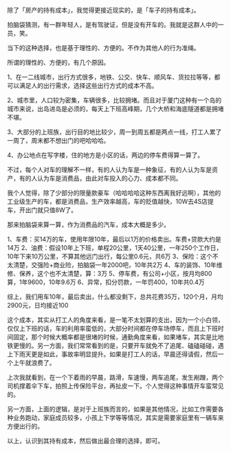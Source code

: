 除了「房产的持有成本」，我觉得更接近现实的，是「车子的持有成本」。

拍脑袋猜测，有一群年轻人，是有驾驶证，但是没有开车的。我就是这群人中的一员，笑。

当下的这种选择，也是基于理性的、方便的。不作为其他人的行为准绳。

所谓的理性的、方便的，有几个原因。

1、在一二线城市，出行方式很多，地铁、公交、快车、顺风车、货拉拉等等，都可以满足人的出行需求，选择这些出行方式的成本不高。

2、城市里，人口较为密集，车辆很多，比较拥堵。而且对于厦门这种有一个岛的城市来说，出岛进岛是必须的，每天上下班高峰期，几个大桥和海底隧道都是拥堵不堪。

3、大部分的上班族，出行目的地比较少，周一到周五都是两点一线，打工人累了一周了，周末都不想出门的吧哈哈哈。

4、办公地点在写字楼，住的地方是小区的话，两边的停车费得算一算了。

不过，每个人对车的理解不一样，有的人认为车是一种象征，有的人认为车是资产，有的人认为车是消费品，由此对车投入的心力、成本都不同。

我个人觉得，除了少部分的限量款豪车（哈哈哈哈这种东西离我好远啊），其他的工业级生产的车，都是消费品，生产效率越高，车的贬值越快，10W去4S店提车，开出门就只值8W了。

那来拍脑袋来算一算，作为消费品的汽车，成本大概是多少。

1、车费：买14万的车，使用年限10年，最后以1万的价格卖出。车费+贷款大约是14万
2、油费：假设10年上下班，单程20公里，1天40公里，一年250个工作日，10年下来10万公里，不算其他远门出行，每公里0.6元，共6万
3、保险：这个不太清楚，交强险+商业险，拍脑袋一年2000吧，10年共2万
4、车的装饰、10年维修、保养，这个也不太清楚，算：3万
5、停车费，有公司+小区，按月均800算，1年9600，10年9.6万
6、异常，扣分罚款，一年罚400，10年共0.4万

综上，我们用车10年，最后卖出，什么都没剩下，总共花费35万，120个月，月均2900元，日均接近100

这个成本，其实从打工人的角度来看，是一笔不太划算的支出，因为一个小白领，仅仅上下班的话，车的利用率蛮低的，大部分时间都在停车场停车，而且上下班时间固定，那个时候大概率都是很堵的时候，通勤角度来看，如果堵车，其实是比地铁更慢的。另一方面，我们常常看到的是，只要开车就免不了追尾、磕磕碰碰，遇上下雨天更是如此，事故率明显提升。如果是打工人的话，早晨还得请假，然后一个上午就浪费了。

上次我就看到，在一个下着雨的早晨，路滑，车速慢，两车追尾，发生剐蹭，两个司机撑着伞下车，拍照上传保险平台，再扯皮一下。个人觉得这种事情开车蛮常见的。

另一方面，上面的逻辑，是对于上班族而言的，如果是其他情况，比如工作需要各种业务跑动，家庭成员较多，小孩上下学等等情况，其实是需要家庭里有一辆车来方便出行的。

以上，认识到其持有成本，然后做出最合理的选择，即可。